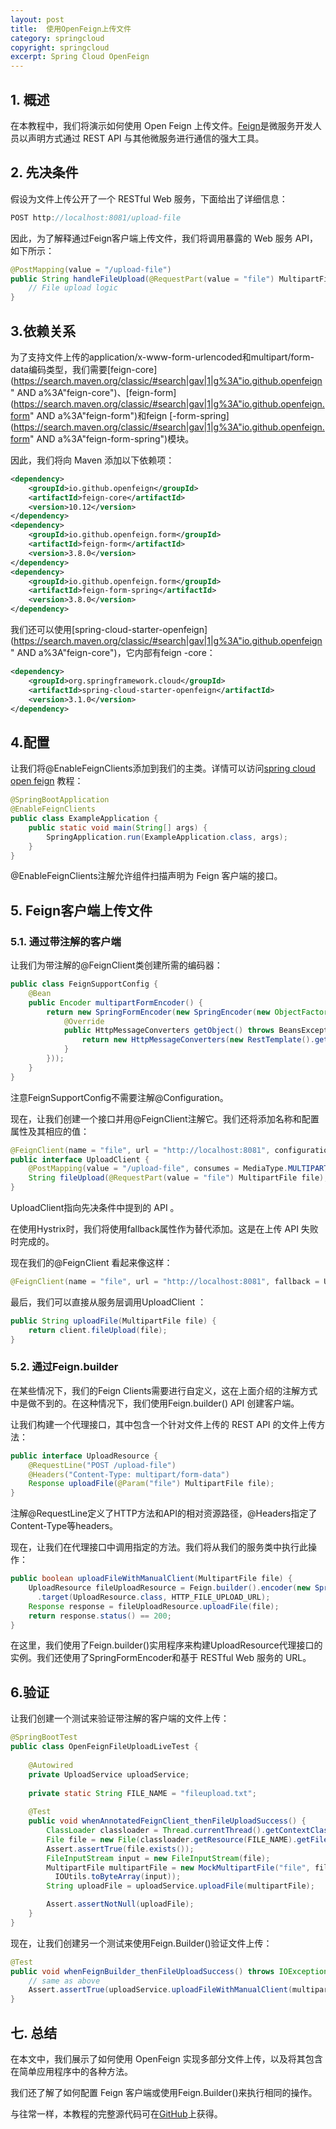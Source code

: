 ```yaml
---
layout: post
title:  使用OpenFeign上传文件
category: springcloud
copyright: springcloud
excerpt: Spring Cloud OpenFeign
---
```


## 1. 概述

在本教程中，我们将演示如何使用 Open Feign 上传文件。[Feign](https://www.baeldung.com/intro-to-feign)是微服务开发人员以声明方式通过 REST API 与其他微服务进行通信的强大工具。

## 2. 先决条件

假设为文件上传公开了一个 RESTful Web 服务，下面给出了详细信息：

```java
POST http://localhost:8081/upload-file
```

因此，为了解释通过Feign客户端上传文件，我们将调用暴露的 Web 服务 API，如下所示：

```java
@PostMapping(value = "/upload-file")
public String handleFileUpload(@RequestPart(value = "file") MultipartFile file) {
    // File upload logic
}
```

## 3.依赖关系

为了支持文件上传的application/x-www-form-urlencoded和multipart/form-data编码类型，我们需要[feign-core](https://search.maven.org/classic/#search|gav|1|g%3A"io.github.openfeign" AND a%3A"feign-core")、[feign-form](https://search.maven.org/classic/#search|gav|1|g%3A"io.github.openfeign.form" AND a%3A"feign-form")和feign [-form-spring](https://search.maven.org/classic/#search|gav|1|g%3A"io.github.openfeign.form" AND a%3A"feign-form-spring")模块。

因此，我们将向 Maven 添加以下依赖项：

```xml
<dependency>
    <groupId>io.github.openfeign</groupId>
    <artifactId>feign-core</artifactId>
    <version>10.12</version>
</dependency>
<dependency>
    <groupId>io.github.openfeign.form</groupId>
    <artifactId>feign-form</artifactId>
    <version>3.8.0</version>
</dependency>
<dependency>
    <groupId>io.github.openfeign.form</groupId>
    <artifactId>feign-form-spring</artifactId>
    <version>3.8.0</version>
</dependency>
```

我们还可以使用[spring-cloud-starter-openfeign](https://search.maven.org/classic/#search|gav|1|g%3A"io.github.openfeign" AND a%3A"feign-core")，它内部有feign -core：

```xml
<dependency>
    <groupId>org.springframework.cloud</groupId>
    <artifactId>spring-cloud-starter-openfeign</artifactId>
    <version>3.1.0</version>
</dependency>
```

## 4.配置

让我们将@EnableFeignClients添加到我们的主类。详情可以访问[spring cloud open feign](https://www.baeldung.com/spring-cloud-openfeign) 教程：

```java
@SpringBootApplication
@EnableFeignClients
public class ExampleApplication {
    public static void main(String[] args) {
        SpringApplication.run(ExampleApplication.class, args);
    }
}
```

@EnableFeignClients注解允许组件扫描声明为 Feign 客户端的接口。

## 5. Feign客户端上传文件

### 5.1. 通过带注解的客户端

让我们为带注解的@FeignClient类创建所需的编码器：

```java
public class FeignSupportConfig {
    @Bean
    public Encoder multipartFormEncoder() {
        return new SpringFormEncoder(new SpringEncoder(new ObjectFactory<HttpMessageConverters>() {
            @Override
            public HttpMessageConverters getObject() throws BeansException {
                return new HttpMessageConverters(new RestTemplate().getMessageConverters());
            }
        }));
    }
}
```

注意FeignSupportConfig不需要注解@Configuration。

现在，让我们创建一个接口并用@FeignClient注解它。我们还将添加名称和配置属性及其相应的值：

```java
@FeignClient(name = "file", url = "http://localhost:8081", configuration = FeignSupportConfig.class)
public interface UploadClient {
    @PostMapping(value = "/upload-file", consumes = MediaType.MULTIPART_FORM_DATA_VALUE)
    String fileUpload(@RequestPart(value = "file") MultipartFile file);
}

```

UploadClient指向先决条件中提到的 API 。

在使用Hystrix时，我们将使用fallback属性作为替代添加。这是在上传 API 失败时完成的。

现在我们的@FeignClient 看起来像这样：

```java
@FeignClient(name = "file", url = "http://localhost:8081", fallback = UploadFallback.class, configuration = FeignSupportConfig.class)
```

最后，我们可以直接从服务层调用UploadClient ：

```java
public String uploadFile(MultipartFile file) {
    return client.fileUpload(file);
}
```

### 5.2. 通过Feign.builder

在某些情况下，我们的Feign Clients需要进行自定义，这在上面介绍的注解方式中是做不到的。在这种情况下，我们使用Feign.builder() API 创建客户端。

让我们构建一个代理接口，其中包含一个针对文件上传的 REST API 的文件上传方法：

```java
public interface UploadResource {
    @RequestLine("POST /upload-file")
    @Headers("Content-Type: multipart/form-data")
    Response uploadFile(@Param("file") MultipartFile file);
}
```

注解@RequestLine定义了HTTP方法和API的相对资源路径，@Headers指定了Content-Type等headers。

现在，让我们在代理接口中调用指定的方法。我们将从我们的服务类中执行此操作：

```java
public boolean uploadFileWithManualClient(MultipartFile file) {
    UploadResource fileUploadResource = Feign.builder().encoder(new SpringFormEncoder())
      .target(UploadResource.class, HTTP_FILE_UPLOAD_URL);
    Response response = fileUploadResource.uploadFile(file);
    return response.status() == 200;
}
```

在这里，我们使用了Feign.builder()实用程序来构建UploadResource代理接口的实例。我们还使用了SpringFormEncoder和基于 RESTful Web 服务的 URL。

## 6.验证

让我们创建一个测试来验证带注解的客户端的文件上传：

```java
@SpringBootTest
public class OpenFeignFileUploadLiveTest {
    
    @Autowired
    private UploadService uploadService;
    
    private static String FILE_NAME = "fileupload.txt";
    
    @Test
    public void whenAnnotatedFeignClient_thenFileUploadSuccess() {
        ClassLoader classloader = Thread.currentThread().getContextClassLoader();
        File file = new File(classloader.getResource(FILE_NAME).getFile());
        Assert.assertTrue(file.exists());
        FileInputStream input = new FileInputStream(file);
        MultipartFile multipartFile = new MockMultipartFile("file", file.getName(), "text/plain",
          IOUtils.toByteArray(input));
        String uploadFile = uploadService.uploadFile(multipartFile);

        Assert.assertNotNull(uploadFile);
    }
}
```

现在，让我们创建另一个测试来使用Feign.Builder()验证文件上传：

```java
@Test
public void whenFeignBuilder_thenFileUploadSuccess() throws IOException {
    // same as above
    Assert.assertTrue(uploadService.uploadFileWithManualClient(multipartFile));
}
```

## 七. 总结

在本文中，我们展示了如何使用 OpenFeign 实现多部分文件上传，以及将其包含在简单应用程序中的各种方法。

我们还了解了如何配置 Feign 客户端或使用Feign.Builder()来执行相同的操作。

与往常一样，本教程的完整源代码可在[GitHub](https://github.com/tuyucheng7/taketoday-tutorial4j/tree/master/spring-cloud-modules/spring-cloud-openfeign)上获得。